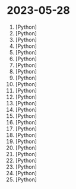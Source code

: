 # 2023-05-28

1. [](https://github.comundefined "You like pytorch? You like micrograd? You love tinygrad! ❤️") [Python]
2. [](https://github.comundefined "InternGPT (iGPT) is an open source demo platform where you can easily showcase your AI models. Now it supports DragGAN, ChatGPT, ImageBind, multimodal chat like GPT-4, SAM, interactive image editing, etc. Try it at igpt.opengvlab.com (支持DragGAN、ChatGPT、ImageBind、SAM的在线Demo系统)") [Python]
3. [](https://github.comundefined "Online Demo and Implementation of DragGAN - Drag Your GAN: Interactive Point-based Manipulation on the Generative Image Manifold （DragGAN 全功能实现，在线Demo，本地部署试用，代码、模型已全部开源，支持Windows, macOS, Linux）") [Python]
4. [](https://github.comundefined "") [Python]
5. [](https://github.comundefined "潘多拉，一个让你呼吸顺畅的ChatGPT。Pandora, a ChatGPT that helps you breathe smoothly.") [Python]
6. [](https://github.comundefined "LAVIS - A One-stop Library for Language-Vision Intelligence") [Python]
7. [](https://github.comundefined "⚡ Building applications with LLMs through composability ⚡") [Python]
8. [](https://github.comundefined "Real-time face swap for PC streaming or video calls") [Python]
9. [](https://github.comundefined "Olive is an easy-to-use hardware-aware model optimization tool that composes industry-leading techniques across model compression, optimization, and compilation.") [Python]
10. [](https://github.comundefined "The Triton Inference Server provides an optimized cloud and edge inferencing solution.") [Python]
11. [](https://github.comundefined "A list of useful payloads and bypass for Web Application Security and Pentest/CTF") [Python]
12. [](https://github.comundefined "openpilot is an open source driver assistance system. openpilot performs the functions of Automated Lane Centering and Adaptive Cruise Control for over 200 supported car makes and models.") [Python]
13. [](https://github.comundefined "Azur Lane bot (CN/EN/JP/TW) 碧蓝航线脚本 | 无缝委托科研，全自动大世界") [Python]
14. [](https://github.comundefined "[CVPR 2023] SadTalker：Learning Realistic 3D Motion Coefficients for Stylized Audio-Driven Single Image Talking Face Animation") [Python]
15. [](https://github.comundefined "Plug in and Play Implementation of Tree of Thoughts: Deliberate Problem Solving with Large Language Models that Elevates Model Reasoning by atleast 70%") [Python]
16. [](https://github.comundefined "Autonomous GPT-4 agent platform") [Python]
17. [](https://github.comundefined "A Simulation Framework for RLHF and alternatives.") [Python]
18. [](https://github.comundefined "Gorilla: An API store for LLMs") [Python]
19. [](https://github.comundefined "The official implementation of “Sophia: A Scalable Stochastic Second-order Optimizer for Language Model Pre-training”") [Python]
20. [](https://github.comundefined "Effortless plugin and play Optimizer to cut model training costs by 50%. New optimizer that is 2x faster than Adam on LLMs.") [Python]
21. [](https://github.comundefined "Recovers passwords from pixelized screenshots") [Python]
22. [](https://github.comundefined "An open platform for training, serving, and evaluating large language models. Release repo for Vicuna and FastChat-T5.") [Python]
23. [](https://github.comundefined "") [Python]
24. [](https://github.comundefined "Build and run useful autonomous agents") [Python]
25. [](https://github.comundefined "A unified framework for privacy-preserving data analysis and machine learning") [Python]
